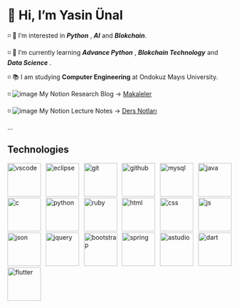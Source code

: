 # 👋 Hi, I’m Yasin Ünal                                                                           

◽️ 👀 I’m interested in ***Python*** , ***AI*** and ***Blokchain***.

◽️ 🌱 I’m currently learning ***Advance Python*** , ***Blokchain Technology*** and ***Data Science***  .

◽️ 📚 I am studying **Computer Engineering** at Ondokuz Mayıs University.

◽️ ![image](https://user-images.githubusercontent.com/56133248/154103197-e2390754-ca4e-4791-981b-1b27e4340e56.png) My Notion Research Blog -> [Makaleler](https://dawn-squash-710.notion.site/Makaleler-2a2a2615f2964cf584341a880aa94f41)

◽️ ![image](https://user-images.githubusercontent.com/56133248/154103197-e2390754-ca4e-4791-981b-1b27e4340e56.png) My Notion Lecture Notes -> [Ders Notları](https://dawn-squash-710.notion.site/Ders-Notlar-793b45202f03441dae24a4795071d5f7)

<!-- Sayaç :  ![](https://komarev.com/ghpvc/?username=Pilestin) -->

...

## Technologies

<p align = "justify" >
 <img src="https://user-images.githubusercontent.com/56133248/175562420-2efe5de0-b16b-41a8-9de4-a27d00543a9c.png" alt="vscode" style="width:75px;"/>
 <img src="https://user-images.githubusercontent.com/56133248/175566576-4ee3676b-9920-4171-a33a-0471d72b4e55.png" alt="eclipse" style="width:75px;"/>
 <img src="https://user-images.githubusercontent.com/56133248/175566226-b312f935-624c-44d6-bc65-4894da2c21ea.png" alt="git" style="width:75px;"/>
 <img src="https://user-images.githubusercontent.com/56133248/175564784-e2b4cd8c-950b-454f-942c-2d9a9ea2e2c2.png" alt="github" style="width:75px;"/>
 <img src="https://user-images.githubusercontent.com/56133248/175563012-3668a7aa-7ed8-43fe-82b7-5fee474e957d.png" alt="mysql" style="width:75px;"/>
 <img src="https://user-images.githubusercontent.com/56133248/175570879-e7bf30cc-b6cd-4b90-8f27-aa58e7da956e.png" alt="java" style="width:75px;"/>
 <img src="https://user-images.githubusercontent.com/56133248/175570946-98392ccf-027c-4bc6-8d9a-8d8d1f95a2d1.png" alt="c" style="width:75px;"/>
 <img src="https://user-images.githubusercontent.com/56133248/175571046-ed53347e-a3ae-4550-a032-8a371ea34ba2.png" alt="python" style="width:75px;"/>
 <img src="https://user-images.githubusercontent.com/56133248/175571023-aba7e2fc-234b-4ebd-8baf-47b33eb150de.png" alt="ruby" style="width:75px;"/>
 <img src="https://user-images.githubusercontent.com/56133248/175566495-35ad6f35-7bcd-457a-a2c0-2bfa50684cb3.png" alt="html" style="width:75px;"/>
 <img src="https://user-images.githubusercontent.com/56133248/175566195-f5bd71d2-500d-4c81-9a50-123ce4a12aff.png" alt="css" style="width:75px;"/>
 <img src="https://user-images.githubusercontent.com/56133248/175568310-6bb4d489-6b7c-432a-93f3-69ad581b2ff0.png" alt="js" style="width:75px;"/>
 <img src="https://user-images.githubusercontent.com/56133248/175566299-995760b7-016f-41f5-a866-1f33d3ed3794.png" alt="json" style="width:75px;"/>
 <img src="https://user-images.githubusercontent.com/56133248/175565279-e95c70ec-244e-441b-9bab-4e2bd6634c8b.png" alt="jquery" style="width:75px;"/>
 <img src="https://user-images.githubusercontent.com/56133248/175565033-08431c78-cf64-45f8-807e-c8e1db2a94d5.png" alt="bootstrap" style="width:75px;"/>
 <img src="https://user-images.githubusercontent.com/56133248/175565500-61b04162-536b-4a89-8829-8a3f7139ff34.png" alt="spring" style="width:75px;"/>
 <img src="https://user-images.githubusercontent.com/56133248/175566406-504981c9-9f38-43ef-b7ae-95e5a436a511.png" alt="astudio" style="width:75px;"/>
 <img src="https://user-images.githubusercontent.com/56133248/175566711-a8b7b23f-34ab-4205-ba20-44d0eebd8753.png" alt="dart" style="width:75px;"/>
 <img src="https://user-images.githubusercontent.com/56133248/175565798-a2e2eee0-17a3-43e5-9594-09519fb44a01.png" alt="flutter" style="width:75px;"/> 

 </p>

<!-- ![Technologies](https://user-images.githubusercontent.com/56133248/154122260-08c0a25b-f83a-46d5-a508-839ced1eb1ae.png) -->

  
<!---
Pilestin/Pilestin is a ✨ special ✨ repository because its `README.md` (this file) appears on your GitHub profile.
You can click the Preview link to take a look at your changes.
--->

